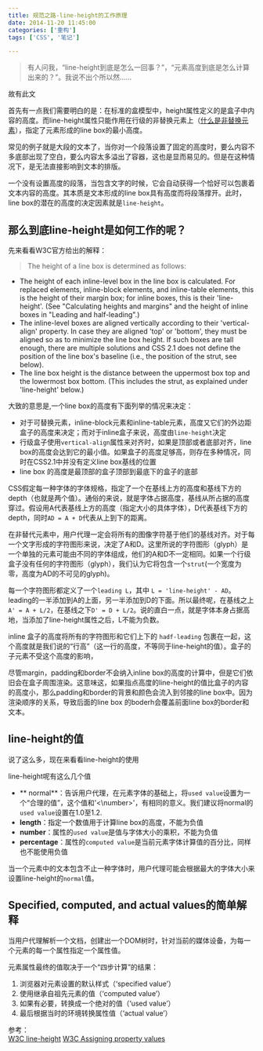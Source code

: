 ```yaml
---
title: 规范之路-line-height的工作原理
date: 2014-11-20 11:45:00
categories: ['重构']
tags: ['CSS', '笔记']

---
```


> 有人问我，“line-height到底是怎么一回事？”，“元素高度到底是怎么计算出来的？”。我说不出个所以然……

故有此文
<!--more-->

 首先有一点我们需要明白的是：在标准的盒模型中，height属性定义的是盒子中内容的高度。而line-height属性只能作用在行级的非替换元素上（[什么是非替换元素](http://stackoverflow.com/questions/8012297/html5-non-replaced-vs-replaced-element)），指定了元素形成的line box的最小高度。

 常见的例子就是大段的文本了，当你对一个段落设置了固定的高度时，要么内容不多底部出现了空白，要么内容太多溢出了容器，这也是显而易见的。但是在这种情况下，是无法直接影响到文本的排版。

 一个没有设置高度的段落，当包含文字的时候，它会自动获得一个恰好可以包裹着文本内容的高度。其本质是文本形成的line box具有高度而将段落撑开。此时，line box的潜在的高度的决定因素就是`line-height`。

## 那么到底line-height是如何工作的呢？

先来看看W3C官方给出的解释：
>The height of a line box is determined as follows:

* The height of each inline-level box in the line box is calculated. For replaced elements, inline-block elements, and inline-table elements, this is the height of their margin box; for inline boxes, this is their 'line-height'. (See "Calculating heights and margins" and the height of inline boxes in "Leading and half-leading".)
* The inline-level boxes are aligned vertically according to their 'vertical-align' property. In case they are aligned 'top' or 'bottom', they must be aligned so as to minimize the line box height. If such boxes are tall enough, there are multiple solutions and CSS 2.1 does not define the position of the line box's baseline (i.e., the position of the strut, see below).
* The line box height is the distance between the uppermost box top and the lowermost box bottom. (This includes the strut, as explained under 'line-height' below.) 

大致的意思是,一个line box的高度有下面列举的情况来决定：
* 对于可替换元素，inline-block元素和inline-table元素，高度又它们的外边距盒子的高度来决定；而对于inline盒子来说，高度由`line-height`决定
* 行级盒子使用`vertical-align`属性来对齐时，如果是顶部或者底部对齐，line box的高度会达到它的最小值。如果盒子的高度足够高，则存在多种情况，同时在CSS2.1中并没有定义line box基线的位置
* line box 的高度是最顶部的盒子顶部到最底下的盒子的底部

CSS假定每一种字体的字体规格，指定了一个在基线上方的高度和基线下方的depth（也就是两个值）。通俗的来说，就是字体占据高度，基线从所占据的高度穿过。假设用A代表基线上方的高度（指定大小的具体字体），D代表基线下方的depth，同时`AD = A + D`代表从上到下的距离。

在非替代元素中，用户代理一定会将所有的图像字符基于他们的基线对齐。对于每一个文字形成的字符图形来说，决定了A和D。这里所说的字符图形（glyph）是一个单独的元素可能由不同的字体组成，他们的A和D不一定相同。如果一个行级盒子没有任何的字符图形（glyph），我们认为它将包含一个`strut`(一个宽度为零，高度为AD的不可见的glyph)。

每一个字符图形都定义了一个`leading L`，其中 `L = 'line-height' - AD`。leading的一半添加到A的上面，另一半添加到D的下面。所以最终呢，在基线之上`A' = A + L/2`，在基线之下`D' = D + L/2`。说的直白一点，就是字体本身占据高地，当添加了line-height属性之后，L不能为负数。

inline 盒子的高度将所有的字符图形和它们上下的 `hadf-leading` 包裹在一起，这个高度就是我们说的“行高”（这一行的高度，不等同于line-height的值）。盒子的子元素不受这个高度的影响，


尽管margin，padding和border不会纳入inline box的高度的计算中，但是它们依旧会在盒子周围渲染。这意味这，如果指点高度的line-height的值比盒子的内容的高度小，那么padding和border的背景和颜色会流入到邻接的line box中。因为渲染顺序的关系，导致后面的line box 的boderh会覆盖前面line box的border和文本。

## line-height的值
说了这么多，现在来看看line-height的使用

line-height呢有这么几个值

* ** normal**：告诉用户代理，在元素字体的基础上，将`used value`设置为一个“合理的值”，这个值和'<\number>'，有相同的意义。我们建议将normal的`used value`设置在1.0至1.2.
* **length**：指定一个数值用于计算line box的高度，不能为负值
* **number**：属性的`used value`是值与字体大小的乘积，不能为负值
* **percentage**：属性的`computed value`是当前元素字体计算值的百分比，同样也不能使用负值

当一个元素中的文本包含不止一种字体时，用户代理可能会根据最大的字体大小来设置line-height的`normal`值。

## Specified, computed, and actual values的简单解释
当用户代理解析一个文档，创建出一个DOM树时，针对当前的媒体设备，为每一个元素的每一个属性指定一个属性值。

元素属性最终的值取决于一个“四步计算”的结果：

1. 浏览器对元素设置的默认样式（‘specified value’）
2. 使用继承自祖先元素的值（‘computed value’）
3. 如果有必要，转换成一个绝对的值（‘used value’）
4. 最后根据当时的环境转换属性值（‘actual value’）


参考：  
[W3C line-height](http://www.w3.org/TR/CSS2/visudet.html#line-height)
[W3C Assigning property values](http://www.w3.org/TR/CSS2/cascade.html#used-value)

